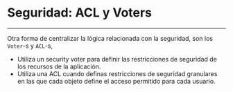 # Seguridad: ACL y Voters
-------------------------

Otra forma de centralizar la lógica relacionada con la seguridad, son los `Voter`-s y `ACL`-s,

* <!-- .element: class="fragment" data-fragment-index="1" --> Utiliza un security voter para definir las restricciones de seguridad de los recursos de la aplicación.

* <!-- .element: class="fragment" data-fragment-index="2" --> Utiliza una ACL cuando definas restricciones de seguridad granulares en las que cada objeto define el acceso permitido para cada usuario.
